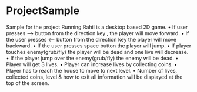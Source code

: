 # ProjectSample
Sample for the project
Running Rahil is a desktop based 2D game.
•	If user presses ⟶ button from the  direction key , the player will move forward. 
•	If the user presses ⟵ button from the direction key the player will move backward.
•	If the user presses space button the player will jump.
•	If player touches enemy(grub/fly) the player will be dead and one live will decrease.
•	If the player jump over the enemy(grub/fly) the enemy will be dead.
•	Player will get 3 lives.
•	Player can increase lives by collecting coins.
•	Player has to reach the house to move to next level.
•	Number of lives, collected coins, level & how to exit all information will be displayed at the top of the screen.
